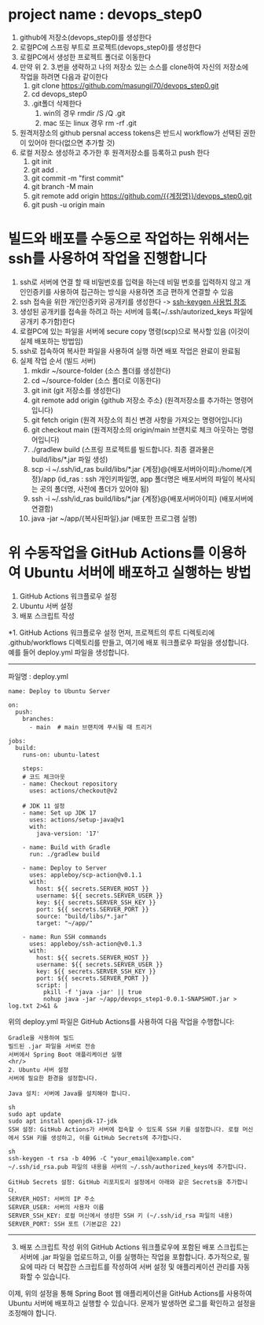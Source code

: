# project name : devops_step0

1. github에 저장소(devops_step0)를 생성한다
2. 로컬PC에 스프링 부트로 프로젝트(devops_step0)를 생성한다
3. 로컬PC에서 생성한 프로젝트 폴더로 이동한다
4. 만약 위 2. 3.번을 생략하고 나의 저장소 있는 소스를 clone하여 자신의 저장소에 작업을 하려면 다음과 같이한다
   1. git clone https://github.com/masungil70/devops_step0.git
   2. cd devops_step0
   3. .git폴더 삭제한다 
      1. win의 경우 rmdir /S /Q .git
      2. mac 또는 linux 경우  rm -rf .git
5. 원격저장소의 github persnal access tokens은 반드시 workflow가 선택된 권한이 있어야 한다(없으면 추가할 것)
6. 로컬 저장소 생성하고 추가한 후 원격저장소를 등록하고 push 한다
   1. git init
   2. git add .
   3. git commit -m "first commit"
   4. git branch -M main
   5. git remote add origin https://github.com/{{계정명}}/devops_step0.git
   6. git push -u origin main

# 빌드와 배포를 수동으로 작업하는 위해서는 ssh를 사용하여 작업을 진행합니다 
  1. ssh로 서버에 연결 할 때 비밀번호를 입력을 하는데 비밀 번호를 입력하지 않고 개인인증키를 사용하여 접근하는 방식을 사용하면 조금 편하게 연결할 수 있음
  2. ssh 접속을 위한 개인인증키와 공개키를 생성한다 -> [ssh-keygen 사용법 참조](https://handari.tistory.com/8)
  3. 생성된 공개키를 접속을 하려고 하는 서버에 등록(~/.ssh/autorized_keys 파일에 공개키 추가함)한다
  4. 로컬PC에 있는 파일을 서버에 secure copy  명령(scp)으로 복사할 있음 (이것이 실제 배포하는 방법임)
  5. ssh로 접속하여 복사한 파일을 사용하여 실행 하면 배포 작업은 완료이 완료됨
  6. 실제 작업 순서 (빌드 서버)
     1. mkdir ~/source-folder (소스 폴더를 생성한다)
     2. cd ~/source-folder (소스 폴더로 이동한다)
     3. git init (git 저장소를 생성한다)
     4. git remote add origin {github 저장소 주소} (원격저장소를 추가하는 명령어입니다)
     5. git fetch origin (원격 저장소의 최신 변경 사항을 가져오는 명령어입니다)
     6. git checkout main (원격저장소의 origin/main 브랜치로 체크 아웃하는 명령어입니다)
     7. ./gradlew build (스프링 프로젝트를 빌드합니다. 최종 결과물은 build/libs/*.jar 파일 생성)
     8. scp -i ~/.ssh/id_ras build/libs/*.jar {계정}@{배포서버아이피}:/home/{계정}/app (id_ras : ssh 개인키파일명, app 폴더명은 배포서버의 파일이 복사되는 곳의 폴더명, 사전에 폴더가 있어야 됨)
     9. ssh -i ~/.ssh/id_ras build/libs/*.jar {계정}@{배포서버아이피} (배포서버에 연결함)
     10. java -jar ~/app/{복사된파일}.jar (배포한 프로그램 실행)

# 위 수동작업을  GitHub Actions를 이용하여 Ubuntu 서버에 배포하고 실행하는 방법

1. GitHub Actions 워크플로우 설정
2. Ubuntu 서버 설정
3. 배포 스크립트 작성

*1. GitHub Actions 워크플로우 설정
먼저, 프로젝트의 루트 디렉토리에 .github/workflows 디렉토리를 만들고, 여기에 배포 워크플로우 파일을 생성합니다. 예를 들어 deploy.yml 파일을 생성합니다.

<hr/>

파일명 : deploy.yml 

```
name: Deploy to Ubuntu Server

on:
  push:
    branches:
      - main  # main 브랜치에 푸시될 때 트리거

jobs:
  build:
    runs-on: ubuntu-latest

    steps: 
    # 코드 체크아웃
    - name: Checkout repository
      uses: actions/checkout@v2

    # JDK 11 설정
    - name: Set up JDK 17
      uses: actions/setup-java@v1
      with:
        java-version: '17'

    - name: Build with Gradle
      run: ./gradlew build

    - name: Deploy to Server
      uses: appleboy/scp-action@v0.1.1
      with:
        host: ${{ secrets.SERVER_HOST }}
        username: ${{ secrets.SERVER_USER }}
        key: ${{ secrets.SERVER_SSH_KEY }}
        port: ${{ secrets.SERVER_PORT }}
        source: "build/libs/*.jar"
        target: "~/app/"

    - name: Run SSH commands
      uses: appleboy/ssh-action@v0.1.3
      with:
        host: ${{ secrets.SERVER_HOST }}
        username: ${{ secrets.SERVER_USER }}
        key: ${{ secrets.SERVER_SSH_KEY }}
        port: ${{ secrets.SERVER_PORT }}
        script: |
          pkill -f 'java -jar' || true
          nohup java -jar ~/app/devops_step1-0.0.1-SNAPSHOT.jar > log.txt 2>&1 &
```

위의 deploy.yml 파일은 GitHub Actions를 사용하여 다음 작업을 수행합니다:


```
Gradle을 사용하여 빌드
빌드된 .jar 파일을 서버로 전송
서버에서 Spring Boot 애플리케이션 실행
<hr/>
2. Ubuntu 서버 설정
서버에 필요한 환경을 설정합니다.

Java 설치: 서버에 Java를 설치해야 합니다.

sh
sudo apt update
sudo apt install openjdk-17-jdk
SSH 설정: GitHub Actions가 서버에 접속할 수 있도록 SSH 키를 설정합니다. 로컬 머신에서 SSH 키를 생성하고, 이를 GitHub Secrets에 추가합니다.

sh
ssh-keygen -t rsa -b 4096 -C "your_email@example.com"
~/.ssh/id_rsa.pub 파일의 내용을 서버의 ~/.ssh/authorized_keys에 추가합니다.

GitHub Secrets 설정: GitHub 리포지토리 설정에서 아래와 같은 Secrets을 추가합니다.
SERVER_HOST: 서버의 IP 주소
SERVER_USER: 서버의 사용자 이름
SERVER_SSH_KEY: 로컬 머신에서 생성한 SSH 키 (~/.ssh/id_rsa 파일의 내용)
SERVER_PORT: SSH 포트 (기본값은 22)
```
<hr/>

3. 배포 스크립트 작성
위의 GitHub Actions 워크플로우에 포함된 배포 스크립트는 서버에 .jar 파일을 업로드하고, 이를 실행하는 작업을 포함합니다. 추가적으로, 필요에 따라 더 복잡한 스크립트를 작성하여 서버 설정 및 애플리케이션 관리를 자동화할 수 있습니다.

이제, 위의 설정을 통해 Spring Boot 웹 애플리케이션을 GitHub Actions를 사용하여 Ubuntu 서버에 배포하고 실행할 수 있습니다. 문제가 발생하면 로그를 확인하고 설정을 조정해야 합니다.
